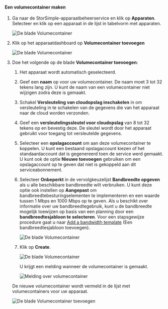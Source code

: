 <!--author=alkohli last changed: 06/22/17-->

#### <a name="to-create-a-volume-container"></a>Een volumecontainer maken
1. Ga naar de StorSimple-apparaatbeheerservice en klik op **Apparaten**. Selecteer en klik op een apparaat in de lijst in tabelvorm met apparaten. 

    ![De blade Volumecontainer](./media/storsimple-8000-create-volume-container/createvolumecontainer1.png)

2. Klik op het apparaatdashboard op **Volumecontainer toevoegen**

    ![De blade Volumecontainer](./media/storsimple-8000-create-volume-container/createvolumecontainer2.png)

3. Doe het volgende op de blade **Volumecontainer toevoegen**:
   
   1. Het apparaat wordt automatisch geselecteerd.
   2. Geef een **naam** op voor uw volumecontainer. De naam moet 3 tot 32 tekens lang zijn. U kunt de naam van een volumecontainer niet wijzigen zodra deze is gemaakt.
   3. Schakel **Versleuteling van cloudopslag inschakelen** in om versleuteling in te schakelen van de gegevens die van het apparaat naar de cloud worden verzonden.
   4. Geef een **versleutelingssleutel voor cloudopslag** van 8 tot 32 tekens op en bevestig deze. De sleutel wordt door het apparaat gebruikt voor toegang tot versleutelde gegevens.
   5. Selecteer een **opslagaccount** om aan deze volumecontainer te koppelen. U kunt een bestaand opslagaccount kiezen of het standaardaccount dat is gegenereerd toen de service werd gemaakt. U kunt ook de optie **Nieuwe toevoegen** gebruiken om een opslagaccount op te geven dat niet is gekoppeld aan dit serviceabonnement.
   6. Selecteer **Onbeperkt** in de vervolgkeuzelijst **Bandbreedte opgeven** als u alle beschikbare bandbreedte wilt verbruiken. U kunt deze optie ook instellen op **Aangepast** om bandbreedtebesturingselementen te implementeren en een waarde tussen 1 Mbps en 1000 Mbps op te geven.
      Als u beschikt over informatie over uw bandbreedtegebruik, kunt u de bandbreedte mogelijk toewijzen op basis van een planning door een **bandbreedtesjabloon te selecteren**. Voor een stapsgewijze procedure gaat u naar [Add a bandwidth template](../articles/storsimple/storsimple-8000-manage-bandwidth-templates.md#add-a-bandwidth-template) (Een bandbreedtesjabloon toevoegen).

      ![De blade Volumecontainer](./media/storsimple-8000-create-volume-container/createvolumecontainer6b.png)
   7. Klik op **Create**.

        ![De blade Volumecontainer](./media/storsimple-8000-create-volume-container/createvolumecontainer6.png)
   
       U krijgt een melding wanneer de volumecontainer is gemaakt.

       ![Melding over volumecontainer](./media/storsimple-8000-create-volume-container/createvolumecontainer8.png)

   De nieuwe volumecontainer wordt vermeld in de lijst met volumecontainers voor uw apparaat.

   ![De blade Volumecontainer toevoegen](./media/storsimple-8000-create-volume-container/createvolumecontainer9.png)


